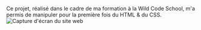 Ce projet, réalisé dans le cadre de ma formation à la Wild Code School, m'a permis de manipuler pour la première fois du HTML & du CSS.
![Capture d'écran du site web](images/htmlcss.png)
